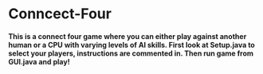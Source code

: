 # Conncect-Four
#### This is a connect four game where you can either play against another human or a CPU with varying levels of AI skills. First look at Setup.java to select your players, instructions are commented in. Then run game from GUI.java and play!
